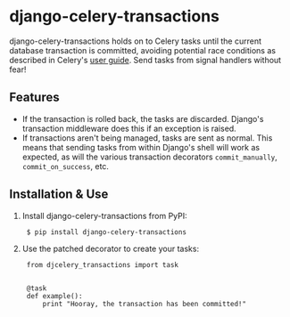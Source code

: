 # django-celery-transactions

django-celery-transactions holds on to Celery tasks until the current database
transaction is committed, avoiding potential race conditions as described in
Celery's [user guide][1]. Send tasks from signal handlers without fear!

## Features

* If the transaction is rolled back, the tasks are discarded. Django's
  transaction middleware does this if an exception is raised.
* If transactions aren't being managed, tasks are sent as normal. This means
  that sending tasks from within Django's shell will work as expected, as will
  the various transaction decorators `commit_manually`, `commit_on_success`, etc.

## Installation & Use

1. Install django-celery-transactions from PyPI:

        $ pip install django-celery-transactions

2. Use the patched decorator to create your tasks:

        from djcelery_transactions import task


        @task
        def example():
            print "Hooray, the transaction has been committed!"

[1]: http://celery.readthedocs.org/en/latest/userguide/tasks.html#database-transactions
